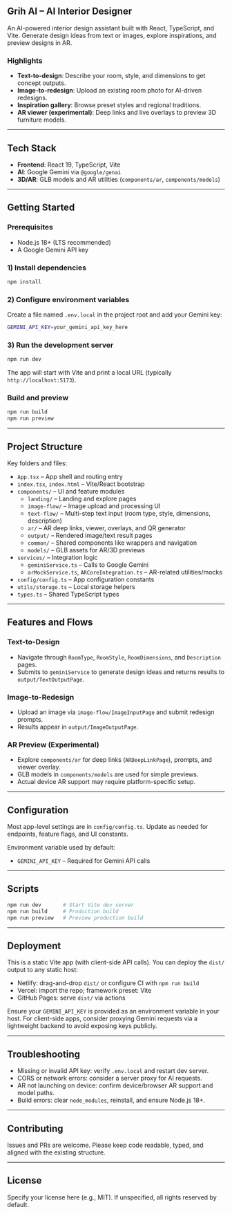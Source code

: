 ## Grih AI – AI Interior Designer

An AI-powered interior design assistant built with React, TypeScript, and Vite. Generate design ideas from text or images, explore inspirations, and preview designs in AR.

### Highlights
- **Text-to-design**: Describe your room, style, and dimensions to get concept outputs.
- **Image-to-redesign**: Upload an existing room photo for AI-driven redesigns.
- **Inspiration gallery**: Browse preset styles and regional traditions.
- **AR viewer (experimental)**: Deep links and live overlays to preview 3D furniture models.

---

## Tech Stack
- **Frontend**: React 19, TypeScript, Vite
- **AI**: Google Gemini via `@google/genai`
- **3D/AR**: GLB models and AR utilities (`components/ar`, `components/models`)

---

## Getting Started

### Prerequisites
- Node.js 18+ (LTS recommended)
- A Google Gemini API key

### 1) Install dependencies
```bash
npm install
```

### 2) Configure environment variables
Create a file named `.env.local` in the project root and add your Gemini key:
```bash
GEMINI_API_KEY=your_gemini_api_key_here
```

### 3) Run the development server
```bash
npm run dev
```
The app will start with Vite and print a local URL (typically `http://localhost:5173`).

### Build and preview
```bash
npm run build
npm run preview
```

---

## Project Structure
Key folders and files:

- `App.tsx` – App shell and routing entry
- `index.tsx`, `index.html` – Vite/React bootstrap
- `components/` – UI and feature modules
  - `landing/` – Landing and explore pages
  - `image-flow/` – Image upload and processing UI
  - `text-flow/` – Multi-step text input (room type, style, dimensions, description)
  - `ar/` – AR deep links, viewer, overlays, and QR generator
  - `output/` – Rendered image/text result pages
  - `common/` – Shared components like wrappers and navigation
  - `models/` – GLB assets for AR/3D previews
- `services/` – Integration logic
  - `geminiService.ts` – Calls to Google Gemini
  - `arMockService.ts`, `ARCoreIntegration.ts` – AR-related utilities/mocks
- `config/config.ts` – App configuration constants
- `utils/storage.ts` – Local storage helpers
- `types.ts` – Shared TypeScript types

---

## Features and Flows

### Text-to-Design
- Navigate through `RoomType`, `RoomStyle`, `RoomDimensions`, and `Description` pages.
- Submits to `geminiService` to generate design ideas and returns results to `output/TextOutputPage`.

### Image-to-Redesign
- Upload an image via `image-flow/ImageInputPage` and submit redesign prompts.
- Results appear in `output/ImageOutputPage`.

### AR Preview (Experimental)
- Explore `components/ar` for deep links (`ARDeepLinkPage`), prompts, and viewer overlay.
- GLB models in `components/models` are used for simple previews.
- Actual device AR support may require platform-specific setup.

---

## Configuration
Most app-level settings are in `config/config.ts`. Update as needed for endpoints, feature flags, and UI constants.

Environment variable used by default:
- `GEMINI_API_KEY` – Required for Gemini API calls

---

## Scripts
```bash
npm run dev       # Start Vite dev server
npm run build     # Production build
npm run preview   # Preview production build
```

---

## Deployment
This is a static Vite app (with client-side API calls). You can deploy the `dist/` output to any static host:

- Netlify: drag-and-drop `dist/` or configure CI with `npm run build`
- Vercel: import the repo; framework preset: Vite
- GitHub Pages: serve `dist/` via actions

Ensure your `GEMINI_API_KEY` is provided as an environment variable in your host. For client-side apps, consider proxying Gemini requests via a lightweight backend to avoid exposing keys publicly.

---

## Troubleshooting
- Missing or invalid API key: verify `.env.local` and restart dev server.
- CORS or network errors: consider a server proxy for AI requests.
- AR not launching on device: confirm device/browser AR support and model paths.
- Build errors: clear `node_modules`, reinstall, and ensure Node.js 18+.

---

## Contributing
Issues and PRs are welcome. Please keep code readable, typed, and aligned with the existing structure.

---

## License
Specify your license here (e.g., MIT). If unspecified, all rights reserved by default.
